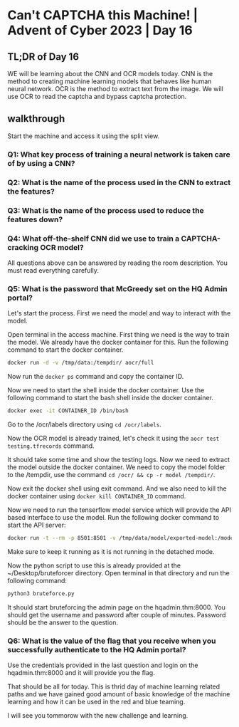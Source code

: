 # Can't CAPTCHA this Machine! | Advent of Cyber 2023 | Day 16

## TL;DR of Day 16
WE will be learning about the CNN and OCR models today. CNN is the method to creating machine learning models that behaves like human neural network. OCR is the method to extract text from the image. We will use OCR to read the captcha and bypass captcha protection.

## walkthrough

Start the machine and access it using the split view.

### Q1: What key process of training a neural network is taken care of by using a CNN?

### Q2: What is the name of the process used in the CNN to extract the features?

### Q3: What is the name of the process used to reduce the features down?

### Q4: What off-the-shelf CNN did we use to train a CAPTCHA-cracking OCR model?

All questions above can be answered by reading the room description. You must read everything carefully.

### Q5: What is the password that McGreedy set on the HQ Admin portal?
Let's start the process. First we need the model and way to interact with the model. 

Open terminal in the access machine. First thing we need is the way to train the model. We already have the docker container for this. Run the following command to start the docker container.

```bash
docker run -d -v /tmp/data:/tempdir/ aocr/full
```
Now run the `docker ps` command and copy the container ID. 

Now we need to start the shell inside the docker container. Use the following command to start the bash shell inside the docker container.

```bash
docker exec -it CONTAINER_ID /bin/bash
```

Go to the /ocr/labels directory using `cd /ocr/labels`.

Now the OCR model is already trained, let's check it using the `aocr test testing.tfrecords` command.

It should take some time and show the testing logs. Now we need to extract the model outside the docker container. We need to copy the model folder to the /tempdir, use the command `cd /ocr/ && cp -r model /tempdir/`.

Now exit the docker shell using exit command. And we also need to kill the docker container using `docker kill CONTAINER_ID` command.

Now we need to run the tenserflow model service which will provide the API based interface to use the model. Run the following docker command to start the API server:

```bash
docker run -t --rm -p 8501:8501 -v /tmp/data/model/exported-model:/models/ -e MODEL_NAME=ocr tensorflow/serving
```

Make sure to keep it running as it is not running in the detached mode.

Now the python script to use this is already provided at the ~/Desktop/bruteforcer directory. Open terminal in that directory and run the following command:

```bash
python3 bruteforce.py
```
It should start bruteforcing the admin page on the hqadmin.thm:8000. You should get the username and password after couple of minutes. Password should be the answer to the question.


### Q6: What is the value of the flag that you receive when you successfully authenticate to the HQ Admin portal?

Use the credentials provided in the last question and login on the hqadmin.thm:8000 and it will provide you the flag.



That should be all for today. This is thrid day of machine learning related paths and we have gained good amount of basic knowledge of the machine learning and how it can be used in the red and blue teaming.

I will see you tommorow with the new challenge and learning.